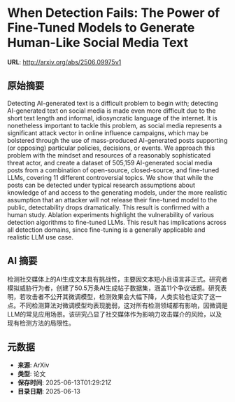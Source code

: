 # When Detection Fails: The Power of Fine-Tuned Models to Generate Human-Like Social Media Text

**URL**: http://arxiv.org/abs/2506.09975v1

## 原始摘要

Detecting AI-generated text is a difficult problem to begin with; detecting
AI-generated text on social media is made even more difficult due to the short
text length and informal, idiosyncratic language of the internet. It is
nonetheless important to tackle this problem, as social media represents a
significant attack vector in online influence campaigns, which may be bolstered
through the use of mass-produced AI-generated posts supporting (or opposing)
particular policies, decisions, or events. We approach this problem with the
mindset and resources of a reasonably sophisticated threat actor, and create a
dataset of 505,159 AI-generated social media posts from a combination of
open-source, closed-source, and fine-tuned LLMs, covering 11 different
controversial topics. We show that while the posts can be detected under
typical research assumptions about knowledge of and access to the generating
models, under the more realistic assumption that an attacker will not release
their fine-tuned model to the public, detectability drops dramatically. This
result is confirmed with a human study. Ablation experiments highlight the
vulnerability of various detection algorithms to fine-tuned LLMs. This result
has implications across all detection domains, since fine-tuning is a generally
applicable and realistic LLM use case.


## AI 摘要

检测社交媒体上的AI生成文本具有挑战性，主要因文本短小且语言非正式。研究者模拟威胁行为者，创建了50.5万条AI生成帖子数据集，涵盖11个争议话题。研究表明，若攻击者不公开其微调模型，检测效果会大幅下降，人类实验也证实了这一点。不同检测算法对微调模型均表现脆弱，这对所有检测领域都有影响，因微调是LLM的常见应用场景。该研究凸显了社交媒体作为影响力攻击媒介的风险，以及现有检测方法的局限性。

## 元数据

- **来源**: ArXiv
- **类型**: 论文
- **保存时间**: 2025-06-13T01:29:21Z
- **目录日期**: 2025-06-13
